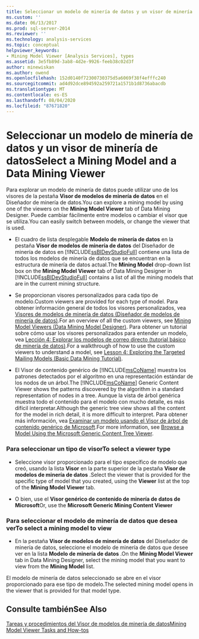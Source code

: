 ```yaml
---
title: Seleccionar un modelo de minería de datos y un visor de minería de datos | Microsoft Docs
ms.custom: ''
ms.date: 06/13/2017
ms.prod: sql-server-2014
ms.reviewer: ''
ms.technology: analysis-services
ms.topic: conceptual
helpviewer_keywords:
- Mining Model Viewer [Analysis Services], types
ms.assetid: 3e5fb89d-3ab8-4d2e-9926-feeb38c02d3f
author: minewiskan
ms.author: owend
ms.openlocfilehash: 152d0140f72300730375d5a6069f38f4efffc240
ms.sourcegitcommit: ad4d92dce894592a259721a1571b1d8736abacdb
ms.translationtype: MT
ms.contentlocale: es-ES
ms.lasthandoff: 08/04/2020
ms.locfileid: "87671820"
---
```

# <a name="select-a-mining-model-and-a-data-mining-viewer"></a><span data-ttu-id="fce6d-102">Seleccionar un modelo de minería de datos y un visor de minería de datos</span><span class="sxs-lookup"><span data-stu-id="fce6d-102">Select a Mining Model and a Data Mining Viewer</span></span>
  <span data-ttu-id="fce6d-103">Para explorar un modelo de minería de datos puede utilizar uno de los visores de la pestaña **Visor de modelos de minería de datos** en el Diseñador de minería de datos.</span><span class="sxs-lookup"><span data-stu-id="fce6d-103">You can explore a mining model by using one of the viewers on the **Mining Model Viewer** tab of Data Mining Designer.</span></span> <span data-ttu-id="fce6d-104">Puede cambiar fácilmente entre modelos o cambiar el visor que se utiliza.</span><span class="sxs-lookup"><span data-stu-id="fce6d-104">You can easily switch between models, or change the viewer that is used.</span></span>  
  
-   <span data-ttu-id="fce6d-105">El cuadro de lista desplegable **Modelo de minería de datos** en la pestaña **Visor de modelos de minería de datos** del Diseñador de minería de datos en [!INCLUDE[ssBIDevStudioFull](../../includes/ssbidevstudiofull-md.md)] contiene una lista de todos los modelos de minería de datos que se encuentran en la estructura de minería de datos actual.</span><span class="sxs-lookup"><span data-stu-id="fce6d-105">The **Mining Model** drop-down list box on the **Mining Model Viewer** tab of Data Mining Designer in [!INCLUDE[ssBIDevStudioFull](../../includes/ssbidevstudiofull-md.md)] contains a list of all the mining models that are in the current mining structure.</span></span>  
  
-   <span data-ttu-id="fce6d-106">Se proporcionan visores personalizados para cada tipo de modelo.</span><span class="sxs-lookup"><span data-stu-id="fce6d-106">Custom viewers are provided for each type of model.</span></span> <span data-ttu-id="fce6d-107">Para obtener información general de todos los visores personalizados, vea [Visores de modelos de minería de datos &#40;Diseñador de modelos de minería de datos&#41;](../mining-model-viewers-data-mining-model-designer.md).</span><span class="sxs-lookup"><span data-stu-id="fce6d-107">For an overview of all the custom viewers, see [Mining Model Viewers &#40;Data Mining Model Designer&#41;](../mining-model-viewers-data-mining-model-designer.md).</span></span> <span data-ttu-id="fce6d-108">Para obtener un tutorial sobre cómo usar los visores personalizados para entender un modelo, vea [Lección 4: Explorar los modelos de correo directo &#40;tutorial básico de minería de datos&#41;](../../tutorials/lesson-4-exploring-the-targeted-mailing-models-basic-data-mining-tutorial.md).</span><span class="sxs-lookup"><span data-stu-id="fce6d-108">For a walkthrough of how to use the custom viewers to understand a model, see [Lesson 4: Exploring the Targeted Mailing Models &#40;Basic Data Mining Tutorial&#41;](../../tutorials/lesson-4-exploring-the-targeted-mailing-models-basic-data-mining-tutorial.md).</span></span>  
  
-   <span data-ttu-id="fce6d-109">El Visor de contenido genérico de [!INCLUDE[msCoName](../../includes/msconame-md.md)] muestra los patrones detectados por el algoritmo en una representación estándar de los nodos de un árbol.</span><span class="sxs-lookup"><span data-stu-id="fce6d-109">The [!INCLUDE[msCoName](../../includes/msconame-md.md)] Generic Content Viewer shows the patterns discovered by the algorithm in a standard representation of nodes in a tree.</span></span> <span data-ttu-id="fce6d-110">Aunque la vista de árbol genérica muestra todo el contenido para el modelo con mucho detalle, es más difícil interpretar.</span><span class="sxs-lookup"><span data-stu-id="fce6d-110">Although the generic tree view shows all the content for the model in rich detail, it is more difficult to interpret.</span></span> <span data-ttu-id="fce6d-111">Para obtener más información, vea [Examinar un modelo usando el Visor de árbol de contenido genérico de Microsoft](browse-a-model-using-the-microsoft-generic-content-tree-viewer.md).</span><span class="sxs-lookup"><span data-stu-id="fce6d-111">For more information, see [Browse a Model Using the Microsoft Generic Content Tree Viewer](browse-a-model-using-the-microsoft-generic-content-tree-viewer.md).</span></span>  
  
### <a name="to-select-a-viewer-type"></a><span data-ttu-id="fce6d-112">Para seleccionar un tipo de visor</span><span class="sxs-lookup"><span data-stu-id="fce6d-112">To select a viewer type</span></span>  
  
-   <span data-ttu-id="fce6d-113">Seleccione visor proporcionado para el tipo específico de modelo que creó, usando la lista **Visor** en la parte superior de la pestaña **Visor de modelos de minería de datos** .</span><span class="sxs-lookup"><span data-stu-id="fce6d-113">Select the viewer that is provided for the specific type of model that you created, using the **Viewer** list at the top of the **Mining Model Viewer** tab.</span></span>  
  
-   <span data-ttu-id="fce6d-114">O bien, use el **Visor genérico de contenido de minería de datos de Microsoft**</span><span class="sxs-lookup"><span data-stu-id="fce6d-114">Or, use the **Microsoft Generic Mining Content Viewer**</span></span>  
  
### <a name="to-select-a-mining-model-to-view"></a><span data-ttu-id="fce6d-115">Para seleccionar el modelo de minería de datos que desea ver</span><span class="sxs-lookup"><span data-stu-id="fce6d-115">To select a mining model to view</span></span>  
  
-   <span data-ttu-id="fce6d-116">En la pestaña **Visor de modelos de minería de datos** del Diseñador de minería de datos, seleccione el modelo de minería de datos que desee ver en la lista **Modelo de minería de datos** .</span><span class="sxs-lookup"><span data-stu-id="fce6d-116">On the **Mining Model Viewer** tab in Data Mining Designer, select the mining model that you want to view from the **Mining Model** list.</span></span>  
  
 <span data-ttu-id="fce6d-117">El modelo de minería de datos seleccionado se abre en el visor proporcionado para ese tipo de modelo.</span><span class="sxs-lookup"><span data-stu-id="fce6d-117">The selected mining model opens in the viewer that is provided for that model type.</span></span>  
  
## <a name="see-also"></a><span data-ttu-id="fce6d-118">Consulte también</span><span class="sxs-lookup"><span data-stu-id="fce6d-118">See Also</span></span>  
 [<span data-ttu-id="fce6d-119">Tareas y procedimientos del Visor de modelos de minería de datos</span><span class="sxs-lookup"><span data-stu-id="fce6d-119">Mining Model Viewer Tasks and How-tos</span></span>](mining-model-viewer-tasks-and-how-tos.md)  
  
  
